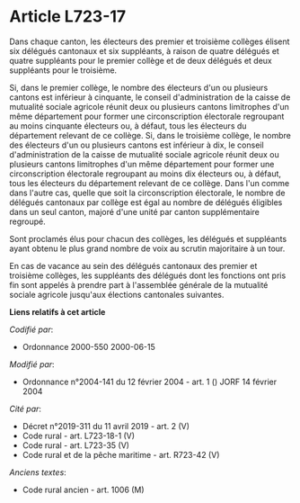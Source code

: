 # Article L723-17

Dans chaque canton, les électeurs des premier et troisième collèges élisent six délégués cantonaux et six suppléants, à
raison de quatre délégués et quatre suppléants pour le premier collège et de deux délégués et deux suppléants pour le
troisième.

Si, dans le premier collège, le nombre des électeurs d'un ou plusieurs cantons est inférieur à cinquante, le conseil
d'administration de la caisse de mutualité sociale agricole réunit deux ou plusieurs cantons limitrophes d'un même
département pour former une circonscription électorale regroupant au moins cinquante électeurs ou, à défaut, tous les
électeurs du département relevant de ce collège. Si, dans le troisième collège, le nombre des électeurs d'un ou plusieurs
cantons est inférieur à dix, le conseil d'administration de la caisse de mutualité sociale agricole réunit deux ou plusieurs
cantons limitrophes d'un même département pour former une circonscription électorale regroupant au moins dix électeurs ou, à
défaut, tous les électeurs du département relevant de ce collège. Dans l'un comme dans l'autre cas, quelle que soit la
circonscription électorale, le nombre de délégués cantonaux par collège est égal au nombre de délégués éligibles dans un seul
canton, majoré d'une unité par canton supplémentaire regroupé.

Sont proclamés élus pour chacun des collèges, les délégués et suppléants ayant obtenu le plus grand nombre de voix au scrutin
majoritaire à un tour.

En cas de vacance au sein des délégués cantonaux des premier et troisième collèges, les suppléants des délégués dont les
fonctions ont pris fin sont appelés à prendre part à l'assemblée générale de la mutualité sociale agricole jusqu'aux
élections cantonales suivantes.

**Liens relatifs à cet article**

_Codifié par_:

  - Ordonnance 2000-550 2000-06-15

_Modifié par_:

  - Ordonnance n°2004-141 du 12 février 2004 - art. 1 () JORF 14 février 2004

_Cité par_:

  - Décret n°2019-311 du 11 avril 2019 - art. 2 (V)
  - Code rural - art. L723-18-1 (V)
  - Code rural - art. L723-35 (V)
  - Code rural et de la pêche maritime - art. R723-42 (V)

_Anciens textes_:

  - Code rural ancien - art. 1006 (M)
